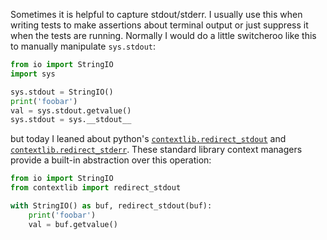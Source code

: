 <!--
.. title: Capturing stdout in python
.. slug: redirect-stdout
.. date: 2021-02-18 00:00:00
.. tags: python,testing,python
.. category: python
.. link: 
.. description: 
.. type: text
-->

Sometimes it is helpful to capture stdout/stderr. I usually use this when writing tests to make assertions about terminal output or just suppress it when the tests are running. Normally I would do a little switcheroo like this to manually manipulate `sys.stdout`:

```py
from io import StringIO 
import sys

sys.stdout = StringIO()
print('foobar')
val = sys.stdout.getvalue()
sys.stdout = sys.__stdout__
```

but today I leaned about python's [`contextlib.redirect_stdout`](https://docs.python.org/3/library/contextlib.html#contextlib.redirect_stdout) and [`contextlib.redirect_stderr`](https://docs.python.org/3/library/contextlib.html#contextlib.redirect_stderr). These standard library context managers provide a built-in abstraction over this operation:

```py
from io import StringIO 
from contextlib import redirect_stdout

with StringIO() as buf, redirect_stdout(buf):
    print('foobar')
    val = buf.getvalue()
```
